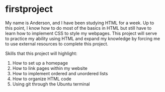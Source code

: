 # firstproject

My name is Anderson, and I have been studying HTML for a week. Up to this point, I know how to do most of the basics in HTML but still have to learn how to implement CSS to style my webpages. This project will serve to practice my ability using HTML and expand my knowledge by forcing me to use external resources to complete this project.

Skills that this project will highlight:

1. How to set up a homepage
2. How to link pages within my website
3. How to implement ordered and unordered lists
4. How to organize HTML code
5. Using git through the Ubuntu terminal

